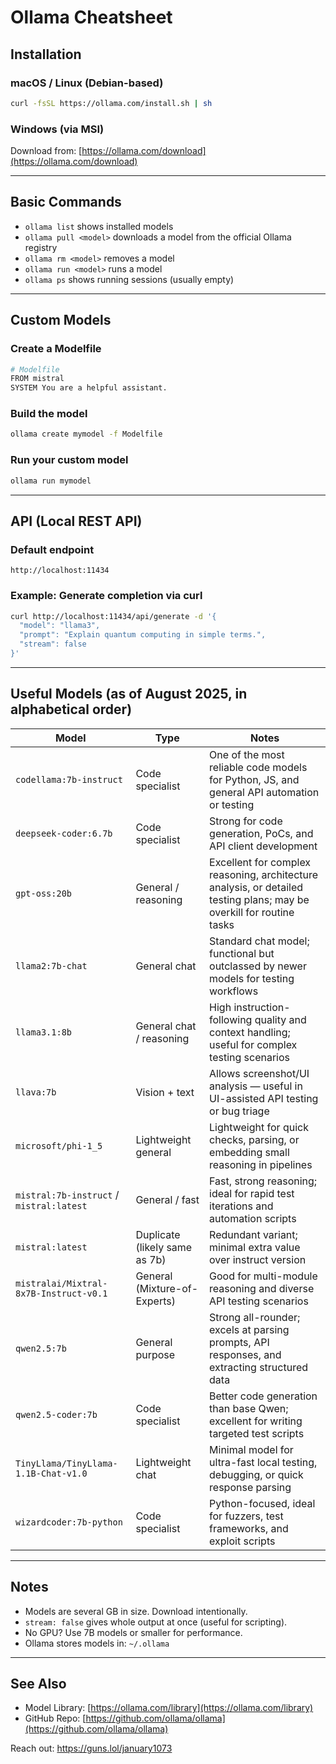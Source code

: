 # Ollama Cheatsheet

## Installation

### macOS / Linux (Debian-based)
```bash
curl -fsSL https://ollama.com/install.sh | sh
````

### Windows (via MSI)

Download from: [https://ollama.com/download](https://ollama.com/download)

---

## Basic Commands

* `ollama list` shows installed models
* `ollama pull <model>` downloads a model from the official Ollama registry
* `ollama rm <model>` removes a model
* `ollama run <model>` runs a model
* `ollama ps` shows running sessions (usually empty)

---

## Custom Models

### Create a Modelfile

```bash
# Modelfile
FROM mistral
SYSTEM You are a helpful assistant.
```

### Build the model

```bash
ollama create mymodel -f Modelfile
```

### Run your custom model

```bash
ollama run mymodel
```

---

## API (Local REST API)

### Default endpoint

```
http://localhost:11434
```

### Example: Generate completion via curl

```bash
curl http://localhost:11434/api/generate -d '{
  "model": "llama3",
  "prompt": "Explain quantum computing in simple terms.",
  "stream": false
}'
```

---

## Useful Models (as of August 2025, in alphabetical order)

| Model                                    | Type                          | Notes                                                                                                                 |
| ---------------------------------------- | ----------------------------- | --------------------------------------------------------------------------------------------------------------------- |
| `codellama:7b-instruct`                  | Code specialist               | One of the most reliable code models for Python, JS, and general API automation or testing                            |
| `deepseek-coder:6.7b`                    | Code specialist               | Strong for code generation, PoCs, and API client development                                                          |
| `gpt-oss:20b`                            | General / reasoning           | Excellent for complex reasoning, architecture analysis, or detailed testing plans; may be overkill for routine tasks  |
| `llama2:7b-chat`                         | General chat                  | Standard chat model; functional but outclassed by newer models for testing workflows                                  |
| `llama3.1:8b`                            | General chat / reasoning      | High instruction-following quality and context handling; useful for complex testing scenarios                         |
| `llava:7b`                               | Vision + text                 | Allows screenshot/UI analysis — useful in UI-assisted API testing or bug triage                                       |
| `microsoft/phi-1_5`                      | Lightweight general           | Lightweight for quick checks, parsing, or embedding small reasoning in pipelines                                      |
| `mistral:7b-instruct` / `mistral:latest` | General / fast                | Fast, strong reasoning; ideal for rapid test iterations and automation scripts                                        |
| `mistral:latest`                         | Duplicate (likely same as 7b) | Redundant variant; minimal extra value over instruct version                                                          |
| `mistralai/Mixtral-8x7B-Instruct-v0.1`   | General (Mixture-of-Experts)  | Good for multi-module reasoning and diverse API testing scenarios                                                     |
| `qwen2.5:7b`                             | General purpose               | Strong all-rounder; excels at parsing prompts, API responses, and extracting structured data                          |
| `qwen2.5-coder:7b`                       | Code specialist               | Better code generation than base Qwen; excellent for writing targeted test scripts                                    |
| `TinyLlama/TinyLlama-1.1B-Chat-v1.0`     | Lightweight chat              | Minimal model for ultra-fast local testing, debugging, or quick response parsing                                      |
| `wizardcoder:7b-python`                  | Code specialist               | Python-focused, ideal for fuzzers, test frameworks, and exploit scripts                                               |


---

## Notes

* Models are several GB in size. Download intentionally.
* `stream: false` gives whole output at once (useful for scripting).
* No GPU? Use 7B models or smaller for performance.
* Ollama stores models in: `~/.ollama`

---

## See Also

* Model Library: [https://ollama.com/library](https://ollama.com/library)
* GitHub Repo: [https://github.com/ollama/ollama](https://github.com/ollama/ollama)

Reach out: https://guns.lol/january1073
